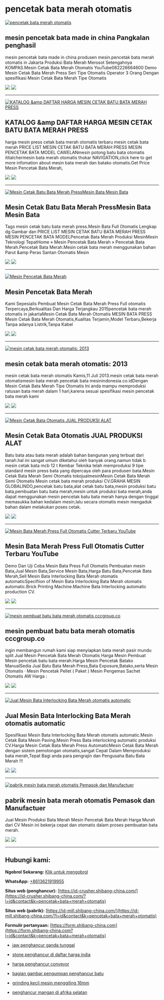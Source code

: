# pencetak bata merah otomatis

<a href="https://swt.shibang-china.com/?l=id&img&k=pencetak+bata+merah+otomatis" target="_blank">![pencetak bata merah otomatis](http://static.shibang-china.com/all-800x300/1418.jpg)</a>

## mesin pencetak bata made in china Pangkalan penghasil
mesin pencetak bata made in china produsen mesin.pencetak bata merah otomatis in Jakarta Produksi Bata Merah Merosot Setengahnya KOMPAS.Mesin Cetak Bata Merah Otomatis YouTube082226664600 Demo Mesin Cetak Bata Merah Press Seri Tipe Otomatis Operator 3 Orang Dengan spesifikasi Mesin Cetak Bata Merah Tipe Otomatis


<a href="https://whatsapp.shibangsoft.com/WhatsApp.php" target="_blank" title="WhatsApp">![](http://static.shibang-china.com/icon/whatsapp.png)</a> <a href="https://swt.shibang-china.com/?l=id&icon&k=pencetak+bata+merah+otomatis" target="_blank">![](http://static.shibang-china.com/icon/chat-id.png)</a>

---

<a href="https://swt.shibang-china.com/?l=id&img&k=pencetak+bata+merah+otomatis" target="_blank">![KATALOG &amp DAFTAR HARGA MESIN CETAK BATU BATA MERAH PRESS](http://static.shibang-china.com/all-800x300/1442.jpg)</a>

## KATALOG &amp DAFTAR HARGA MESIN CETAK BATU BATA MERAH PRESS
harga mesin press cetak bata merah otomatis terbaru mesin cetak bata merah PRICE LIST MESIN CETAK BATU BATA MERAH PRESS MESIN PENCETAK BATA MODEL CAWELANmesin potong batu bata otomatis ititalchermesin bata merah otomatis thokar NAVIGATION,click here to get more infomation about mesin bata merah dan batako otomatis.Get Price Mesin Pencetak Bata Merah,


<a href="https://whatsapp.shibangsoft.com/WhatsApp.php" target="_blank" title="WhatsApp">![](http://static.shibang-china.com/icon/whatsapp.png)</a> <a href="https://swt.shibang-china.com/?l=id&icon&k=pencetak+bata+merah+otomatis" target="_blank">![](http://static.shibang-china.com/icon/chat-id.png)</a>

---

<a href="https://swt.shibang-china.com/?l=id&img&k=pencetak+bata+merah+otomatis" target="_blank">![Mesin Cetak Batu Bata Merah PressMesin Bata Mesin Bata](http://static.shibang-china.com/all-800x300/424.jpg)</a>

## Mesin Cetak Batu Bata Merah PressMesin Bata Mesin Bata
Tags mesin cetak batu bata merah press.Mesin Bata Full Otomatis Lengkap dg Gambar dan PRICE LIST MESIN CETAK BATU BATA MERAH PRESS MESIN PENCETAK BATA MODELPencetak Bata Merah Produksi MesinMesin Teknologi TepatHome » Mesin Pencetak Bata Merah » Pencetak Bata Merah.Pencetak Bata Merah.Mesin cetak bata merah menggunakan bahan Parut &amp Peras Santan Otomatis Mesin


<a href="https://whatsapp.shibangsoft.com/WhatsApp.php" target="_blank" title="WhatsApp">![](http://static.shibang-china.com/icon/whatsapp.png)</a> <a href="https://swt.shibang-china.com/?l=id&icon&k=pencetak+bata+merah+otomatis" target="_blank">![](http://static.shibang-china.com/icon/chat-id.png)</a>

---

<a href="https://swt.shibang-china.com/?l=id&img&k=pencetak+bata+merah+otomatis" target="_blank">![Mesin Pencetak Bata Merah](http://static.shibang-china.com/all-800x300/613.jpg)</a>

## Mesin Pencetak Bata Merah
Kami Sepesialis Pembuat Mesin Cetak Bata Merah Press Full otomatis Terpercaya,Berkualitas Dan Harga Terjangkau 2015pencetak bata merah otomatis in jakartaMesin Cetak Bata Merah Otomatis MESIN BATA PRESS Mesin Cetak Bata Merah Otomatis,Kualitas Terjamin,Model Terbaru,Bekerja Tanpa adanya Listrik,Tanpa Kabel


<a href="https://whatsapp.shibangsoft.com/WhatsApp.php" target="_blank" title="WhatsApp">![](http://static.shibang-china.com/icon/whatsapp.png)</a> <a href="https://swt.shibang-china.com/?l=id&icon&k=pencetak+bata+merah+otomatis" target="_blank">![](http://static.shibang-china.com/icon/chat-id.png)</a>

---

<a href="https://swt.shibang-china.com/?l=id&img&k=pencetak+bata+merah+otomatis" target="_blank">![mesin cetak bata merah otomatis: 2013](http://static.shibang-china.com/all-800x300/944.jpg)</a>

## mesin cetak bata merah otomatis: 2013
mesin cetak bata merah otomatis Kamis,11 Juli 2013.mesin cetak bata merah otomatismesin bata merah pencetak bata mesinindonesia.co.idDengan Mesin Cetak Bata Merah Tipe Otomatis Ini anda mampu memproduksi ratusan bata merah dalam 1 hari,karena sesuai spesifikasi mesin pencetak bata merah kami


<a href="https://whatsapp.shibangsoft.com/WhatsApp.php" target="_blank" title="WhatsApp">![](http://static.shibang-china.com/icon/whatsapp.png)</a> <a href="https://swt.shibang-china.com/?l=id&icon&k=pencetak+bata+merah+otomatis" target="_blank">![](http://static.shibang-china.com/icon/chat-id.png)</a>

---

<a href="https://swt.shibang-china.com/?l=id&img&k=pencetak+bata+merah+otomatis" target="_blank">![Mesin Cetak Bata Otomatis JUAL PRODUKSI ALAT](http://static.shibang-china.com/all-800x300/169.jpg)</a>

## Mesin Cetak Bata Otomatis JUAL PRODUKSI ALAT
Batu bata atau bata merah adalah bahan bangunan yang terbuat dari tanah.hal ini sangat umum diketahui oleh banyak orang.namun tidak b mesin cetak bata mcb 12 t Kembar Teknika telah memproduksi 9 tipe standard mesin press bata yang dipercaya oleh para produsen bata.Mesin Cetak Bata Merah Semi Otomatis tokojualmesinMesin Cetak Bata Merah Semi Otomatis Mesin cetak bata merah produksi CV.GRAHA MESIN GLOBALINDO,pencetak batu bata,alat cetak batu bata,mesin produksi batu bata,pembuatan batu bata merah,mesin untuk produksi bata merah,anda dapat menggunakan mesin pencetak batu bata merah hanya dengan tinggal memasukka bahan kedalam mesin,lalu secara otomatis mesin mengaduk bahan dalam melakukan poses cetak.


<a href="https://whatsapp.shibangsoft.com/WhatsApp.php" target="_blank" title="WhatsApp">![](http://static.shibang-china.com/icon/whatsapp.png)</a> <a href="https://swt.shibang-china.com/?l=id&icon&k=pencetak+bata+merah+otomatis" target="_blank">![](http://static.shibang-china.com/icon/chat-id.png)</a>

---

<a href="https://swt.shibang-china.com/?l=id&img&k=pencetak+bata+merah+otomatis" target="_blank">![Mesin Bata Merah Press Full Otomatis Cutter Terbaru YouTube](http://static.shibang-china.com/all-800x300/576.jpg)</a>

## Mesin Bata Merah Press Full Otomatis Cutter Terbaru YouTube
Demo Dan Uji Coba Mesin Bata Press Full Otomatis Pembuatan mesin Bata,Jual Mesin Bata,Service Mesin Bata,Harga Batu Bata,Pencetak Bata Merah,Sell Mesin Bata Interlocking Bata Merah otomatis automaticSpecifiion of Mesin Bata Interlocking Bata Merah otomatis automatic.Brick Printing Machine.Machine Bata Interlocking automatic production CV.


<a href="https://whatsapp.shibangsoft.com/WhatsApp.php" target="_blank" title="WhatsApp">![](http://static.shibang-china.com/icon/whatsapp.png)</a> <a href="https://swt.shibang-china.com/?l=id&icon&k=pencetak+bata+merah+otomatis" target="_blank">![](http://static.shibang-china.com/icon/chat-id.png)</a>

---

<a href="https://swt.shibang-china.com/?l=id&img&k=pencetak+bata+merah+otomatis" target="_blank">![mesin pembuat batu bata merah otomatis cccgroup.co](http://static.shibang-china.com/all-800x300/78.jpg)</a>

## mesin pembuat batu bata merah otomatis cccgroup.co
ingin membangun rumah kami siap menyiapkan bata merah pasir mundu split Jual Mesin Pencetak Bata Merah Otomatis Harga Mesin Pembuat Mesin pencetak batu bata merah.Harga Mesin Pencetak Batako ManualSedia Jual Batu Bata Merah Press,Bata Exposure,Batako,serta Mesin Otomatis · Mesin Pencetak Pellet ( Paket ) Mesin Pengemas Sachet Otomatis AW Harga :


<a href="https://whatsapp.shibangsoft.com/WhatsApp.php" target="_blank" title="WhatsApp">![](http://static.shibang-china.com/icon/whatsapp.png)</a> <a href="https://swt.shibang-china.com/?l=id&icon&k=pencetak+bata+merah+otomatis" target="_blank">![](http://static.shibang-china.com/icon/chat-id.png)</a>

---

<a href="https://swt.shibang-china.com/?l=id&img&k=pencetak+bata+merah+otomatis" target="_blank">![Jual Mesin Bata Interlocking Bata Merah otomatis automatic](http://static.shibang-china.com/all-800x300/133.jpg)</a>

## Jual Mesin Bata Interlocking Bata Merah otomatis automatic
Spesifikasi Mesin Bata Interlocking Bata Merah otomatis automatic.Mesin Cetak Bata Mesin Paving.Mesin Press Bata interlocking automatic produksi CV.Harga Mesin Cetak Bata Merah Press AutomaticMesin Cetak Bata Merah dengan sistem pemotongan otomatis,sangat Cepat Dalam Memproduksi bata merah,Tepat Bagi anda para pengrajin dan Pengusaha Batu Bata Merah !!!


<a href="https://whatsapp.shibangsoft.com/WhatsApp.php" target="_blank" title="WhatsApp">![](http://static.shibang-china.com/icon/whatsapp.png)</a> <a href="https://swt.shibang-china.com/?l=id&icon&k=pencetak+bata+merah+otomatis" target="_blank">![](http://static.shibang-china.com/icon/chat-id.png)</a>

---

<a href="https://swt.shibang-china.com/?l=id&img&k=pencetak+bata+merah+otomatis" target="_blank">![pabrik mesin bata merah otomatis Pemasok dan Manufactuer](http://static.shibang-china.com/all-800x300/1234.jpg)</a>

## pabrik mesin bata merah otomatis Pemasok dan Manufactuer
Jual Mesin Produksi Bata Merah Mesin Pencetak Bata Merah Harga Murah dari CV Mesin ini bekerja cepat dan otomatis dalam proses pembuatan bata merah.

<a href="https://whatsapp.shibangsoft.com/WhatsApp.php" target="_blank" title="WhatsApp">![](http://static.shibang-china.com/icon/whatsapp.png)</a> <a href="https://swt.shibang-china.com/?l=id&icon&k=pencetak+bata+merah+otomatis" target="_blank">![](http://static.shibang-china.com/icon/chat-id.png)</a>

---
## Hubungi kami:

**Ngobrol Sekarang:** [Klik untuk mengobrol](https://swt.shibang-china.com?l=id&contact&k=pencetak+bata+merah+otomatis)

**WhatsApp:**  [+8613621919955](https://whatsapp.shibangsoft.com/WhatsApp.php)

**Situs web (penghancur):** [https://id-crusher.shibang-china.com/](https://id-crusher.shibang-china.com/?l=id&contact&k=pencetak+bata+merah+otomatis)

**Situs web (pabrik):** [https://id-mill.shibang-china.com/](https://id-mill.shibang-china.com/?l=id&contact&k=pencetak+bata+merah+otomatis)

**Formulir pertanyaan:** [https://form.shibang-china.com](https://form.shibang-china.com?l=id&contact&k=pencetak+bata+merah+otomatis)

* [jaw penghancur ganda tunggal](../32/jaw%20penghancur%20ganda%20tunggal.md)

* [stone penghancur di daftar harga india](../34/stone%20penghancur%20di%20daftar%20harga%20india.md)

* [harga penghancur conveyor](../36/harga%20penghancur%20conveyor.md)

* [bagian gambar pengumpan penghancur batu](../31/bagian%20gambar%20pengumpan%20penghancur%20batu.md)

* [grinding kecil mesin menggiling 16mm](../40/grinding%20kecil%20mesin%20menggiling%2016mm.md)

* [penghancur mangan di afrika selatan](../36/penghancur%20mangan%20di%20afrika%20selatan.md)